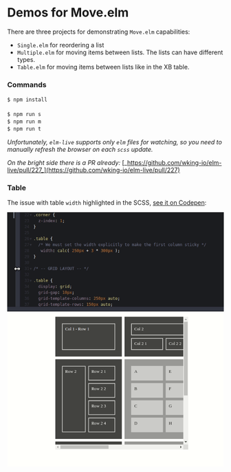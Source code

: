 # Demos for Move.elm

There are three projects for demonstrating `Move.elm` capabilities:

-   `Single.elm` for reordering a list
-   `Multiple.elm` for moving items between lists. The lists can have different types.
-   `Table.elm` for moving items between lists like in the XB table.

### Commands

```bash
$ npm install

$ npm run s
$ npm run m
$ npm run t
```

_Unfortunately, `elm-live` supports only `elm` files for watching, so you need to manually refresh the browser on each `scss` update._

_On the bright side there is a PR already:_ [_https://github.com/wking-io/elm-live/pull/227_](https://github.com/wking-io/elm-live/pull/227)

### Table

The issue with table `width` highlighted in the SCSS, [see it on Codepen](https://codepen.io/annaghi/pen/oNgyLYw):

![](explicit-width-of-table.gif)
